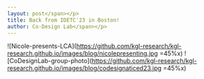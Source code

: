 ```yaml
---
layout: post</span></p>
title: Back from IDETC'23 in Boston!
author: Co-Design Lab</span></p>
---
```


![Nicole-presents-LCA](https://github.com/kgl-research/kgl-research.github.io/images/blog/nicolepresenting.jpg =45%x) ![CoDesignLab-group-photo](https://github.com/kgl-research/kgl-research.github.io/images/blog/codesignaticed23.jpg =45%x)

